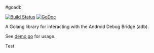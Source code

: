 #goadb

[![Build Status](https://travis-ci.org/zach-klippenstein/goadb.svg?branch=master)](https://travis-ci.org/zach-klippenstein/goadb)
[![GoDoc](https://godoc.org/github.com/zach-klippenstein/goadb?status.svg)](https://godoc.org/github.com/zach-klippenstein/goadb)

A Golang library for interacting with the Android Debug Bridge (adb).

See [demo.go](cmd/demo/demo.go) for usage.

Test
